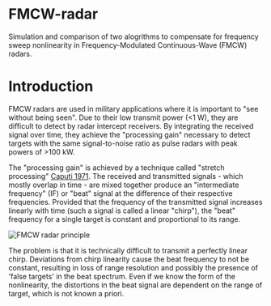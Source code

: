 # FMCW-radar
Simulation and comparison of two alogrithms to compensate for frequency sweep nonlinearity in Frequency-Modulated Continuous-Wave (FMCW) radars.

# Introduction
FMCW radars are used in military applications where it is important to "see without being seen". Due to their low transmit power (<1 W), they are difficult to detect by radar intercept receivers. By integrating the received signal over time, they achieve the  "processing gain" necessary to detect targets with the same signal-to-noise ratio as pulse radars with peak powers of >100 kW.

The "processing gain" is achieved by a technique called "stretch processing" [Caputi 1971](http://ieeexplore.ieee.org/xpls/abs_all.jsp?arnumber=4103696). The received and transmitted signals - which mostly overlap in time - are mixed together produce an "intermediate frequency" (IF) or "beat" signal at the difference of their respective frequencies. Provided that the frequency of the transmitted signal increases linearly with time (such a signal is called a linear "chirp"), the "beat" frequency for a single target is constant and proportional to its range.

![FMCW radar principle](/Images/)

The problem is that it is technically difficult to transmit a perfectly linear chirp. Deviations from chirp linearity cause the beat frequency to not be constant, resulting in loss of range resolution and possibly the presence of 'false targets' in the beat spectrum. Even if we know the form of the nonlinearity, the distortions in the beat signal are dependent on the range of target, which is not known a priori.

